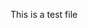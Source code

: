 <!DOCTYPE html>
<html lang="en">
<head>
    <meta charset="UTF-8">
    <meta http-equiv="X-UA-Compatible" content="IE=edge">
    <meta name="viewport" content="width=<device-width>, initial-scale=1.0">
    <title>This is index.md</title>
</head>
<body>
    <p>This is a test file</p>
</body>
</html>
